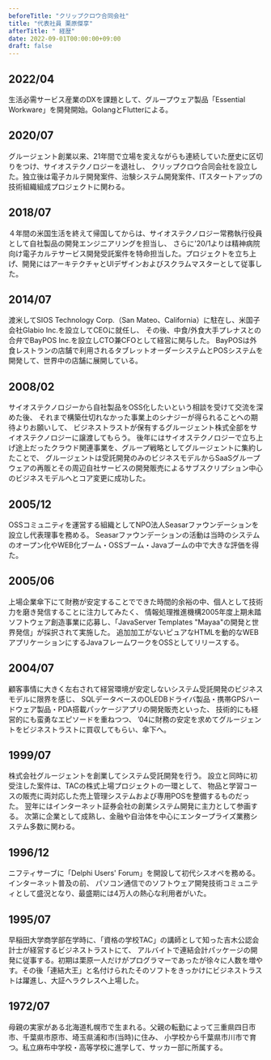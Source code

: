 ```yaml
---
beforeTitle: "クリップクロウ合同会社"
title: "代表社員 栗原傑享"
afterTitle: " 経歴"
date: 2022-09-01T00:00:00+09:00
draft: false
---
```


<div class="innerblock background">

## 2022/04
生活必需サービス産業のDXを課題として、グループウェア製品「Essential Workware」を開発開始。GolangとFlutterによる。

## 2020/07
グルージェント創業以来、21年間で立場を変えながらも連続していた歴史に区切りをつけ、サイオステクノロジーを退社し、 クリップクロウ合同会社を設立した。独立後は電子カルテ開発案件、治験システム開発案件、ITスタートアップの技術組織組成プロジェクトに関わる。

## 2018/07
４年間の米国生活を終えて帰国してからは、サイオステクノロジー常務執行役員として自社製品の開発エンジニアリングを担当し、 さらに'20/1よりは精神病院向け電子カルテサービス開発受託案件を特命担当した。プロジェクトを立ち上げ、開発にはアーキテクチャとUIデザインおよびスクラムマスターとして従事した。

## 2014/07
渡米してSIOS Technology Corp.（San Mateo、California）に駐在し、米国子会社Glabio Inc.を設立してCEOに就任し、 その後、中食/外食大手プレナスとの合弁でBayPOS Inc.を設立しCTO兼CFOとして経営に関与した。 BayPOSは外食レストランの店舗で利用されるタブレットオーダーシステムとPOSシステムを開発して、世界中の店舗に展開している。

## 2008/02
サイオステクノロジーから自社製品をOSS化したいという相談を受けて交流を深めた後、 それまで構築仕切れなかった事業上のシナジーが得られることへの期待よりお願いして、 ビジネストラストが保有するグルージェント株式全部をサイオステクノロジーに譲渡してもらう。 後年にはサイオステクノロジーで立ち上げ途上だったクラウド関連事業を、グループ戦略としてグルージェントに集約したことで、 グルージェントは受託開発のみのビジネスモデルからSaaSグループウェアの再販とその周辺自社サービスの開発販売によるサブスクリプション中心のビジネスモデルへとコア変更に成功した。

## 2005/12
OSSコミュニティを運営する組織としてNPO法人Seasarファウンデーションを設立し代表理事を務める。 Seasarファウンデーションの活動は当時のシステムのオープン化やWEB化ブーム・OSSブーム・Javaブームの中で大きな評価を得た。

## 2005/06
上場企業傘下にて財務が安定することでできた時間的余裕の中、個人として技術力を磨き発信することに注力してみたく、 情報処理推進機構2005年度上期未踏ソフトウェア創造事業に応募し、「JavaServer Templates "Mayaa"の開発と世界発信」が採択されて実施した。 追加加工がないピュアなHTMLを動的なWEBアプリケーションにするJavaフレームワークをOSSとしてリリースする。

## 2004/07
顧客事情に大きく左右されて経営環境が安定しないシステム受託開発のビジネスモデルに限界を感じ、 SQLデータベースのOLEDBドライバ製品・携帯GPSハードウェア製品・PDA搭載パッケージアプリの開発販売といった、 技術的にも経営的にも蛮勇なエピソードを重ねつつ、 ’04に財務の安定を求めてグルージェントをビジネストラストに買収してもらい、傘下へ。

## 1999/07
株式会社グルージェントを創業してシステム受託開発を行う。 設立と同時に初受注した案件は、TACの株式上場プロジェクトの一環として、 物品と学習コースの販売に両対応した売上管理システムおよび専用POSを整備するものだった。 翌年にはインターネット証券会社の創業システム開発に主力として参画する。 次第に企業として成熟し、金融や自治体を中心にエンタープライズ業務システム多数に関わる。

## 1996/12
ニフティサーブに「Delphi Users' Forum」を開設して初代シスオペを務める。インターネット普及の前、 パソコン通信でのソフトウェア開発技術コミュニティとして盛況となり、最盛期には4万人の熱心な利用者がいた。

## 1995/07
早稲田大学商学部在学時に、「資格の学校TAC」の講師として知った吉木公認会計士が経営するビジネストラストにて、 アルバイトで連結会計パッケージの開発に従事する。初期は栗原一人だけがプログラマーであったが徐々に人数を増やす。その後「連結大王」と名付けられたそのソフトをきっかけにビジネストラストは躍進し、大証ヘラクレスへ上場した。

## 1972/07
母親の実家がある北海道札幌市で生まれる。父親の転勤によって三重県四日市市、千葉県市原市、埼玉県浦和市(当時)に住み、 小学校から千葉県市川市で育つ。私立麻布中学校・高等学校に進学して、サッカー部に所属する。

</div>
